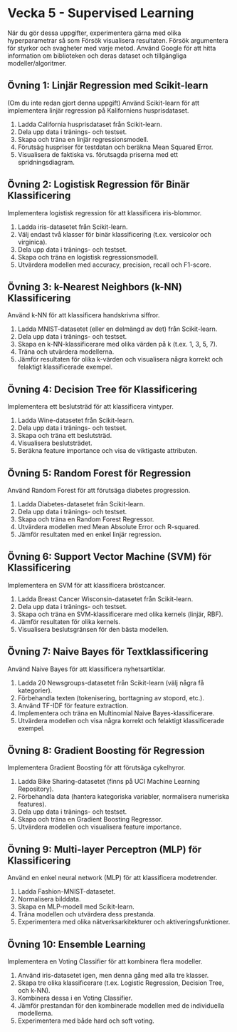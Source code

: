 # Vecka 5 - Supervised Learning

När du gör dessa uppgifter, experimentera gärna med olika hyperparametrar så som
Försök visualisera resultaten.
Försök argumentera för styrkor och svagheter med varje metod.
Använd Google för att hitta information om biblioteken och deras dataset och tillgängliga modeller/algoritmer.

## Övning 1: Linjär Regression med Scikit-learn

(Om du inte redan gjort denna uppgift)
Använd Scikit-learn för att implementera linjär regression på Kaliforniens husprisdataset.

1. Ladda California husprisdataset från Scikit-learn.
2. Dela upp data i tränings- och testset.
3. Skapa och träna en linjär regressionsmodell.
4. Förutsäg huspriser för testdatan och beräkna Mean Squared Error.
5. Visualisera de faktiska vs. förutsagda priserna med ett spridningsdiagram.

## Övning 2: Logistisk Regression för Binär Klassificering

Implementera logistisk regression för att klassificera iris-blommor.

1. Ladda iris-datasetet från Scikit-learn.
2. Välj endast två klasser för binär klassificering (t.ex. versicolor och virginica).
3. Dela upp data i tränings- och testset.
4. Skapa och träna en logistisk regressionsmodell.
5. Utvärdera modellen med accuracy, precision, recall och F1-score.

## Övning 3: k-Nearest Neighbors (k-NN) Klassificering

Använd k-NN för att klassificera handskrivna siffror.

1. Ladda MNIST-datasetet (eller en delmängd av det) från Scikit-learn.
2. Dela upp data i tränings- och testset.
3. Skapa en k-NN-klassificerare med olika värden på k (t.ex. 1, 3, 5, 7).
4. Träna och utvärdera modellerna.
5. Jämför resultaten för olika k-värden och visualisera några korrekt och felaktigt klassificerade exempel.

## Övning 4: Decision Tree för Klassificering

Implementera ett beslutsträd för att klassificera vintyper.

1. Ladda Wine-datasetet från Scikit-learn.
2. Dela upp data i tränings- och testset.
3. Skapa och träna ett beslutsträd.
4. Visualisera beslutsträdet.
5. Beräkna feature importance och visa de viktigaste attributen.

## Övning 5: Random Forest för Regression

Använd Random Forest för att förutsäga diabetes progression.

1. Ladda Diabetes-datasetet från Scikit-learn.
2. Dela upp data i tränings- och testset.
3. Skapa och träna en Random Forest Regressor.
4. Utvärdera modellen med Mean Absolute Error och R-squared.
5. Jämför resultaten med en enkel linjär regression.

## Övning 6: Support Vector Machine (SVM) för Klassificering

Implementera en SVM för att klassificera bröstcancer.

1. Ladda Breast Cancer Wisconsin-datasetet från Scikit-learn.
2. Dela upp data i tränings- och testset.
3. Skapa och träna en SVM-klassificerare med olika kernels (linjär, RBF).
4. Jämför resultaten för olika kernels.
5. Visualisera beslutsgränsen för den bästa modellen.

## Övning 7: Naive Bayes för Textklassificering

Använd Naive Bayes för att klassificera nyhetsartiklar.

1. Ladda 20 Newsgroups-datasetet från Scikit-learn (välj några få kategorier).
2. Förbehandla texten (tokenisering, borttagning av stopord, etc.).
3. Använd TF-IDF för feature extraction.
4. Implementera och träna en Multinomial Naive Bayes-klassificerare.
5. Utvärdera modellen och visa några korrekt och felaktigt klassificerade exempel.

## Övning 8: Gradient Boosting för Regression

Implementera Gradient Boosting för att förutsäga cykelhyror.

1. Ladda Bike Sharing-datasetet (finns på UCI Machine Learning Repository).
2. Förbehandla data (hantera kategoriska variabler, normalisera numeriska features).
3. Dela upp data i tränings- och testset.
4. Skapa och träna en Gradient Boosting Regressor.
5. Utvärdera modellen och visualisera feature importance.

## Övning 9: Multi-layer Perceptron (MLP) för Klassificering

Använd en enkel neural network (MLP) för att klassificera modetrender.

1. Ladda Fashion-MNIST-datasetet.
2. Normalisera bilddata.
3. Skapa en MLP-modell med Scikit-learn.
4. Träna modellen och utvärdera dess prestanda.
5. Experimentera med olika nätverksarkitekturer och aktiveringsfunktioner.

## Övning 10: Ensemble Learning

Implementera en Voting Classifier för att kombinera flera modeller.

1. Använd iris-datasetet igen, men denna gång med alla tre klasser.
2. Skapa tre olika klassificerare (t.ex. Logistic Regression, Decision Tree, och k-NN).
3. Kombinera dessa i en Voting Classifier.
4. Jämför prestandan för den kombinerade modellen med de individuella modellerna.
5. Experimentera med både hard och soft voting.
